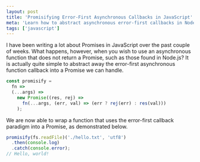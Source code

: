 ```yaml
---
layout: post
title: 'Promisifying Error-First Asynchronous Callbacks in JavaScript'
meta: 'Learn how to abstract asynchronous error-first callbacks in Node.js into Promises for cleaner, modern JavaScript code.'
tags: ['javascript']
---
```


I have been writing a lot about Promises in JavaScript over the past couple of weeks.
What happens, however, when you wish to use an asynchronous function that does not return a Promise, such as those found in Node.js?
It is actually quite simple to abstract away the error-first asynchronous function callback into a Promise we can handle.

<!--more-->

```js
const promisify =
  fn =>
  (...args) =>
    new Promise((res, rej) =>
      fn(...args, (err, val) => (err ? rej(err) : res(val)))
    );
```

We are now able to wrap a function that uses the error-first callback paradigm into a Promise, as demonstrated below.

```js
promisify(fs.readFile)('./hello.txt', 'utf8')
  .then(console.log)
  .catch(console.error);
// Hello, world!
```
